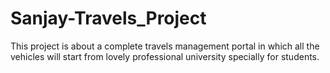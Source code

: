 # Sanjay-Travels_Project
This project is about a complete travels management portal in which all the vehicles will start from lovely professional university specially for students.
